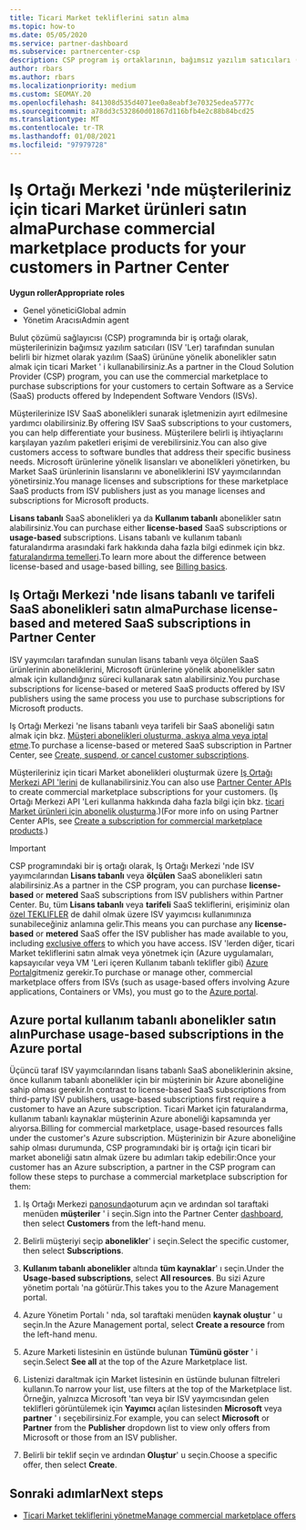 ```yaml
---
title: Ticari Market tekliflerini satın alma
ms.topic: how-to
ms.date: 05/05/2020
ms.service: partner-dashboard
ms.subservice: partnercenter-csp
description: CSP program iş ortaklarının, bağımsız yazılım satıcıları (ISV) tarafından sunulan SaaS tekliflerinin müşteri satın alımları oluşturmak için Iş Ortağı Merkezi marketi ' ni nasıl kullanabileceğinizi öğrenin.
author: rbars
ms.author: rbars
ms.localizationpriority: medium
ms.custom: SEOMAY.20
ms.openlocfilehash: 841308d535d4071ee0a8eabf3e70325edea5777c
ms.sourcegitcommit: a78dd3c532860d01867d116bfb4e2c88b84bcd25
ms.translationtype: MT
ms.contentlocale: tr-TR
ms.lasthandoff: 01/08/2021
ms.locfileid: "97979728"
---
```

# <a name="purchase-commercial-marketplace-products-for-your-customers-in-partner-center"></a><span data-ttu-id="fc11e-103">Iş Ortağı Merkezi 'nde müşterileriniz için ticari Market ürünleri satın alma</span><span class="sxs-lookup"><span data-stu-id="fc11e-103">Purchase commercial marketplace products for your customers in Partner Center</span></span>


<span data-ttu-id="fc11e-104">**Uygun roller**</span><span class="sxs-lookup"><span data-stu-id="fc11e-104">**Appropriate roles**</span></span>

- <span data-ttu-id="fc11e-105">Genel yönetici</span><span class="sxs-lookup"><span data-stu-id="fc11e-105">Global admin</span></span>
- <span data-ttu-id="fc11e-106">Yönetim Aracısı</span><span class="sxs-lookup"><span data-stu-id="fc11e-106">Admin agent</span></span>

<span data-ttu-id="fc11e-107">Bulut çözümü sağlayıcısı (CSP) programında bir iş ortağı olarak, müşterilerinizin bağımsız yazılım satıcıları (ISV 'Ler) tarafından sunulan belirli bir hizmet olarak yazılım (SaaS) ürününe yönelik abonelikler satın almak için ticari Market ' i kullanabilirsiniz.</span><span class="sxs-lookup"><span data-stu-id="fc11e-107">As a partner in the Cloud Solution Provider (CSP) program, you can use the commercial marketplace to purchase subscriptions for your customers to certain Software as a Service (SaaS) products offered by Independent Software Vendors (ISVs).</span></span>

<span data-ttu-id="fc11e-108">Müşterilerinize ISV SaaS abonelikleri sunarak işletmenizin ayırt edilmesine yardımcı olabilirsiniz.</span><span class="sxs-lookup"><span data-stu-id="fc11e-108">By offering ISV SaaS subscriptions to your customers, you can help differentiate your business.</span></span> <span data-ttu-id="fc11e-109">Müşterilere belirli iş ihtiyaçlarını karşılayan yazılım paketleri erişimi de verebilirsiniz.</span><span class="sxs-lookup"><span data-stu-id="fc11e-109">You can also give customers access to software bundles that address their specific business needs.</span></span> <span data-ttu-id="fc11e-110">Microsoft ürünlerine yönelik lisansları ve abonelikleri yönetirken, bu Market SaaS ürünlerinin lisanslarını ve aboneliklerini ISV yayımcılarından yönetirsiniz.</span><span class="sxs-lookup"><span data-stu-id="fc11e-110">You manage licenses and subscriptions for these marketplace SaaS products from ISV publishers just as you manage licenses and subscriptions for Microsoft products.</span></span>

<span data-ttu-id="fc11e-111">**Lisans tabanlı** SaaS abonelikleri ya da **Kullanım tabanlı** abonelikler satın alabilirsiniz.</span><span class="sxs-lookup"><span data-stu-id="fc11e-111">You can purchase either **license-based** SaaS subscriptions or **usage-based** subscriptions.</span></span> <span data-ttu-id="fc11e-112">Lisans tabanlı ve kullanım tabanlı faturalandırma arasındaki fark hakkında daha fazla bilgi edinmek için bkz. [faturalandırma temelleri](billing-basics.md).</span><span class="sxs-lookup"><span data-stu-id="fc11e-112">To learn more about the difference between license-based and usage-based billing, see [Billing basics](billing-basics.md).</span></span>

## <a name="purchase-license-based-and-metered-saas-subscriptions-in-partner-center"></a><span data-ttu-id="fc11e-113">Iş Ortağı Merkezi 'nde lisans tabanlı ve tarifeli SaaS abonelikleri satın alma</span><span class="sxs-lookup"><span data-stu-id="fc11e-113">Purchase license-based and metered SaaS subscriptions in Partner Center</span></span>

<span data-ttu-id="fc11e-114">ISV yayımcıları tarafından sunulan lisans tabanlı veya ölçülen SaaS ürünlerinin aboneliklerini, Microsoft ürünlerine yönelik abonelikler satın almak için kullandığınız süreci kullanarak satın alabilirsiniz.</span><span class="sxs-lookup"><span data-stu-id="fc11e-114">You purchase subscriptions for license-based or metered SaaS products offered by ISV publishers using the same process you use to purchase subscriptions for Microsoft products.</span></span>

<span data-ttu-id="fc11e-115">Iş Ortağı Merkezi 'ne lisans tabanlı veya tarifeli bir SaaS aboneliği satın almak için bkz. [Müşteri abonelikleri oluşturma, askıya alma veya iptal etme](create-a-new-subscription.md#create-a-new-subscription).</span><span class="sxs-lookup"><span data-stu-id="fc11e-115">To purchase a license-based or metered SaaS subscription in Partner Center, see [Create, suspend, or cancel customer subscriptions](create-a-new-subscription.md#create-a-new-subscription).</span></span>

<span data-ttu-id="fc11e-116">Müşterileriniz için ticari Market abonelikleri oluşturmak üzere [Iş Ortağı Merkezi API 'lerini](/partner-center/develop/) de kullanabilirsiniz.</span><span class="sxs-lookup"><span data-stu-id="fc11e-116">You can also use [Partner Center APIs](/partner-center/develop/) to create commercial marketplace subscriptions for your customers.</span></span> <span data-ttu-id="fc11e-117">(Iş Ortağı Merkezi API 'Leri kullanma hakkında daha fazla bilgi için bkz. [ticari Market ürünleri için abonelik oluşturma](/partner-center/develop/create-subscription-azure-marketplace-products).)</span><span class="sxs-lookup"><span data-stu-id="fc11e-117">(For more info on using Partner Center APIs, see [Create a subscription for commercial marketplace products](/partner-center/develop/create-subscription-azure-marketplace-products).)</span></span>

>[!IMPORTANT]
> <span data-ttu-id="fc11e-118">CSP programındaki bir iş ortağı olarak, Iş Ortağı Merkezi 'nde ISV yayımcılarından **Lisans tabanlı** veya **ölçülen** SaaS abonelikleri satın alabilirsiniz.</span><span class="sxs-lookup"><span data-stu-id="fc11e-118">As a partner in the CSP program, you can purchase **license-based** or **metered** SaaS subscriptions from ISV publishers within Partner Center.</span></span> <span data-ttu-id="fc11e-119">Bu, tüm **Lisans tabanlı** veya **tarifeli** SaaS tekliflerini, erişiminiz olan [özel TEKLIFLER](csp-commercial-marketplace-discover.md#learn-about-marketplace-exclusive-offers) de dahil olmak üzere ISV yayımcısı kullanımınıza sunabileceğiniz anlamına gelir.</span><span class="sxs-lookup"><span data-stu-id="fc11e-119">This means you can purchase any **license-based** or **metered** SaaS offer the ISV publisher has made available to you, including [exclusive offers](csp-commercial-marketplace-discover.md#learn-about-marketplace-exclusive-offers) to which you have access.</span></span> <span data-ttu-id="fc11e-120">ISV 'lerden diğer, ticari Market tekliflerini satın almak veya yönetmek için (Azure uygulamaları, kapsayıcılar veya VM 'Leri içeren Kullanım tabanlı teklifler gibi) [Azure Portal](https://portal.azure.com/)gitmeniz gerekir.</span><span class="sxs-lookup"><span data-stu-id="fc11e-120">To purchase or manage other, commercial marketplace offers from ISVs (such as usage-based offers involving Azure applications, Containers or VMs), you must go to the [Azure portal](https://portal.azure.com/).</span></span>

## <a name="purchase-usage-based-subscriptions-in-the-azure-portal"></a><span data-ttu-id="fc11e-121">Azure portal kullanım tabanlı abonelikler satın alın</span><span class="sxs-lookup"><span data-stu-id="fc11e-121">Purchase usage-based subscriptions in the Azure portal</span></span>

<span data-ttu-id="fc11e-122">Üçüncü taraf ISV yayımcılarından lisans tabanlı SaaS aboneliklerinin aksine, önce kullanım tabanlı abonelikler için bir müşterinin bir Azure aboneliğine sahip olması gerekir.</span><span class="sxs-lookup"><span data-stu-id="fc11e-122">In contrast to license-based SaaS subscriptions from third-party ISV publishers, usage-based subscriptions first require a customer to have an Azure subscription.</span></span> <span data-ttu-id="fc11e-123">Ticari Market için faturalandırma, kullanım tabanlı kaynaklar müşterinin Azure aboneliği kapsamında yer alıyorsa.</span><span class="sxs-lookup"><span data-stu-id="fc11e-123">Billing for commercial marketplace, usage-based resources falls under the customer's Azure subscription.</span></span> <span data-ttu-id="fc11e-124">Müşterinizin bir Azure aboneliğine sahip olması durumunda, CSP programındaki bir iş ortağı için ticari bir market aboneliği satın almak üzere bu adımları takip edebilir:</span><span class="sxs-lookup"><span data-stu-id="fc11e-124">Once your customer has an Azure subscription, a partner in the CSP program can follow these steps to purchase a commercial marketplace subscription for them:</span></span>

1. <span data-ttu-id="fc11e-125">Iş Ortağı Merkezi [panosunda](https://partner.microsoft.com/dashboard)oturum açın ve ardından sol taraftaki menüden **müşteriler** ' i seçin.</span><span class="sxs-lookup"><span data-stu-id="fc11e-125">Sign into the Partner Center [dashboard](https://partner.microsoft.com/dashboard), then select **Customers** from the left-hand menu.</span></span>

2. <span data-ttu-id="fc11e-126">Belirli müşteriyi seçip **abonelikler**' i seçin.</span><span class="sxs-lookup"><span data-stu-id="fc11e-126">Select the specific customer, then select **Subscriptions**.</span></span>  

3. <span data-ttu-id="fc11e-127">**Kullanım tabanlı abonelikler** altında **tüm kaynaklar**' ı seçin.</span><span class="sxs-lookup"><span data-stu-id="fc11e-127">Under the **Usage-based subscriptions**, select **All resources**.</span></span> <span data-ttu-id="fc11e-128">Bu sizi Azure yönetim portalı 'na götürür.</span><span class="sxs-lookup"><span data-stu-id="fc11e-128">This takes you to the Azure Management portal.</span></span>

4. <span data-ttu-id="fc11e-129">Azure Yönetim Portalı ' nda, sol taraftaki menüden **kaynak oluştur** ' u seçin.</span><span class="sxs-lookup"><span data-stu-id="fc11e-129">In the Azure Management portal, select **Create a resource** from the left-hand menu.</span></span>

5. <span data-ttu-id="fc11e-130">Azure Marketi listesinin en üstünde bulunan **Tümünü göster** ' i seçin.</span><span class="sxs-lookup"><span data-stu-id="fc11e-130">Select **See all** at the top of the Azure Marketplace list.</span></span>

6. <span data-ttu-id="fc11e-131">Listenizi daraltmak için Market listesinin en üstünde bulunan filtreleri kullanın.</span><span class="sxs-lookup"><span data-stu-id="fc11e-131">To narrow your list, use filters at the top of the Marketplace list.</span></span> <span data-ttu-id="fc11e-132">Örneğin, yalnızca Microsoft 'tan veya bir ISV yayımcısından gelen teklifleri görüntülemek için **Yayımcı** açılan listesinden **Microsoft** veya **partner** ' ı seçebilirsiniz.</span><span class="sxs-lookup"><span data-stu-id="fc11e-132">For example, you can select **Microsoft** or **Partner** from the **Publisher** dropdown list to view only offers from Microsoft or those from an ISV publisher.</span></span>

7. <span data-ttu-id="fc11e-133">Belirli bir teklif seçin ve ardından **Oluştur**' u seçin.</span><span class="sxs-lookup"><span data-stu-id="fc11e-133">Choose a specific offer, then select **Create**.</span></span>

## <a name="next-steps"></a><span data-ttu-id="fc11e-134">Sonraki adımlar</span><span class="sxs-lookup"><span data-stu-id="fc11e-134">Next steps</span></span>

- [<span data-ttu-id="fc11e-135">Ticari Market tekliflerini yönetme</span><span class="sxs-lookup"><span data-stu-id="fc11e-135">Manage commercial marketplace offers</span></span>](csp-commercial-marketplace-purchase.md)